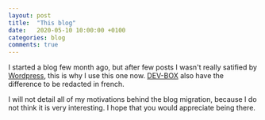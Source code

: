```yaml
---
layout: post
title:  "This blog"
date:   2020-05-10 10:00:00 +0100
categories: blog
comments: true
---
```

I started a blog few month ago, but after few posts I wasn't really satified by [Wordpress], this is why I use this one
now. [DEV-BOX] also have the difference to be redacted in french.

I will not detail all of my motivations behind the blog migration, because I do not think it is very interesting. I
hope that you would appreciate being there.


[Wordpress]: https://wordpress.org/
[DEV-BOX]: https://flamarosdevbox.wordpress.com
